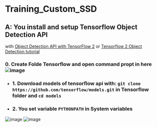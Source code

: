 # Training_Custom_SSD

## A: You install and setup Tensorflow Object Detection API 
with [Object Detection API with TensorFlow 2](https://github.com/tensorflow/models/blob/master/research/object_detection/g3doc/tf2.md) or [Tensorflow 2 Object Detection tutorial](https://tensorflow-object-detection-api-tutorial.readthedocs.io/en/latest/install.html#tensorflow-object-detection-api-installation)

### 0. Create Folde Tensorflow and open command propt in here ![image](https://user-images.githubusercontent.com/76576719/119084497-17780100-ba2c-11eb-90fc-acf16e23658a.png) 

- ### 1. Download models of tensorflow api with: `git clone https://github.com/tensorflow/models.git` in Tensorflow folder and `cd models`

- ### 2. You set variable `PYTHONPATH` in System variables

![image](https://user-images.githubusercontent.com/76576719/118927439-fc45bc80-b96b-11eb-9f17-7e5b3010e99a.png) ![image](https://user-images.githubusercontent.com/76576719/118927549-25664d00-b96c-11eb-9e24-e125137d95f4.png)

